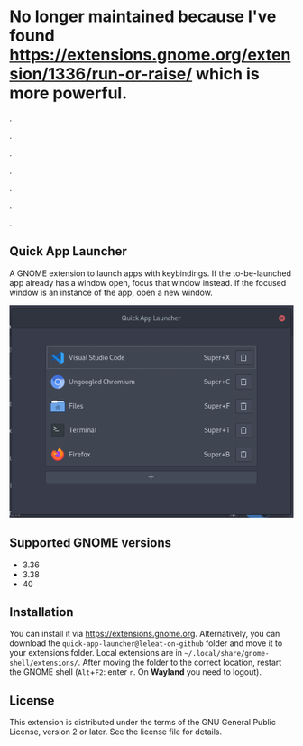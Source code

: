 # No longer maintained because I've found https://extensions.gnome.org/extension/1336/run-or-raise/ which is more powerful.
.

.

.

.

.

.

.

## Quick App Launcher

A GNOME extension to launch apps with keybindings. If the to-be-launched app already has a window open, focus that window instead. If the focused window is an instance of the app, open a new window. 

![Preview](preview.png)

## Supported GNOME versions

- 3.36
- 3.38
- 40

## Installation

You can install it via https://extensions.gnome.org. Alternatively, you can download the `quick-app-launcher@leleat-on-github` folder and move it to your extensions folder. Local extensions are in `~/.local/share/gnome-shell/extensions/`. After moving the folder to the correct location, restart the GNOME shell (`Alt`+`F2`: enter `r`. On **Wayland** you need to logout).

## License

This extension is distributed under the terms of the GNU General Public License, version 2 or later. See the license file for details.
